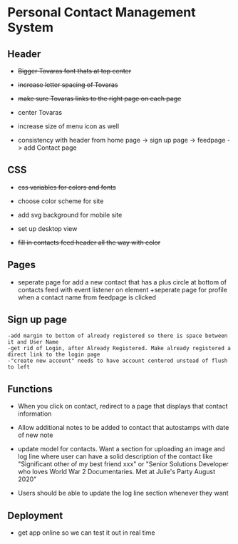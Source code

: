 # Personal Contact Management System

## Header

- ~~Bigger Tovaras font thats at top center~~

- ~~increase letter spacing of Tovaras~~

- ~~make sure Tovaras links to the right page on each page~~

- center Tovaras

- increase size of menu icon as well

- consistency with header from home page -> sign up page -> feedpage -> add Contact page

## CSS

- ~~css variables for colors and fonts~~

- choose color scheme for site

- add svg background for mobile site

- set up desktop view

- ~~fill in contacts feed header all the way with color~~

## Pages

- seperate page for add a new contact that has a plus circle at bottom of contacts feed with event listener on element
  +seperate page for profile when a contact name from feedpage is clicked

## Sign up page

    -add margin to bottom of already registered so there is space between it and User Name
    -get rid of Login, after Already Registered. Make already registered a direct link to the login page
    -"create new account" needs to have account centered unstead of flush to left

## Functions

- When you click on contact, redirect to a page that displays that contact information

- Allow additional notes to be added to contact that autostamps with date of new note

- update model for contacts. Want a section for uploading an image and log line where user can have a solid description of the contact like "Significant other of my best friend xxx" or "Senior Solutions Developer who loves World War 2 Documentaries. Met at Julie's Party August 2020"

- Users should be able to update the log line section whenever they want
## Deployment

- get app online so we can test it out in real time
